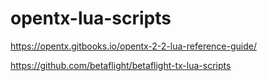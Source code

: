 # opentx-lua-scripts

https://opentx.gitbooks.io/opentx-2-2-lua-reference-guide/

https://github.com/betaflight/betaflight-tx-lua-scripts
